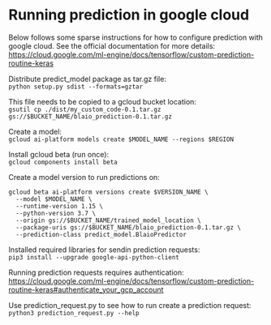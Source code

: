 # Running prediction in google cloud
Below follows some sparse instructions for how to configure prediction with google cloud. See the official documentation for more details:  
https://cloud.google.com/ml-engine/docs/tensorflow/custom-prediction-routine-keras  

Distribute predict_model package as tar.gz file:  
`python setup.py sdist --formats=gztar`  

This file needs to be copied to a gcloud bucket location:  
`gsutil cp ./dist/my_custom_code-0.1.tar.gz gs://$BUCKET_NAME/blaio_prediction-0.1.tar.gz`  

Create a model:  
`gcloud ai-platform models create $MODEL_NAME --regions $REGION`  

Install gcloud beta (run once):  
`gcloud components install beta`  

Create a model version to run predictions on:  
```
gcloud beta ai-platform versions create $VERSION_NAME \
  --model $MODEL_NAME \
  --runtime-version 1.15 \
  --python-version 3.7 \
  --origin gs://$BUCKET_NAME/trained_model_location \
  --package-uris gs://$BUCKET_NAME/blaio_prediction-0.1.tar.gz \
  --prediction-class predict_model.BlaioPredictor
```
Installed required libraries for sendin prediction requests:  
`pip3 install --upgrade google-api-python-client`  

Running prediction requests requires authentication:  
https://cloud.google.com/ml-engine/docs/tensorflow/custom-prediction-routine-keras#authenticate_your_gcp_account  

Use prediction_request.py to see how to run create a prediction request:  
`python3 prediction_request.py --help`  
